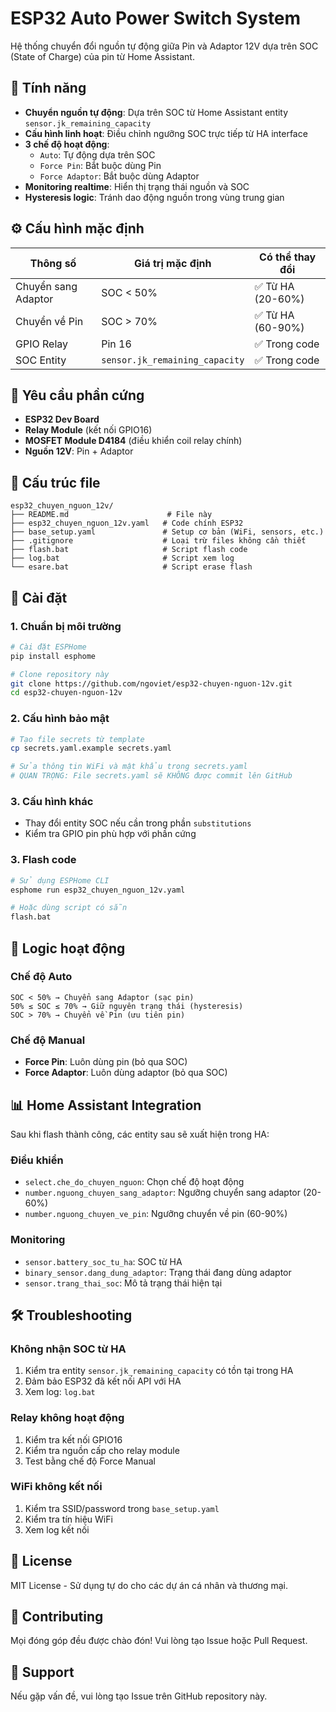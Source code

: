# ESP32 Auto Power Switch System

Hệ thống chuyển đổi nguồn tự động giữa Pin và Adaptor 12V dựa trên SOC (State of Charge) của pin từ Home Assistant.

## 🔋 Tính năng

- **Chuyển nguồn tự động**: Dựa trên SOC từ Home Assistant entity `sensor.jk_remaining_capacity`
- **Cấu hình linh hoạt**: Điều chỉnh ngưỡng SOC trực tiếp từ HA interface
- **3 chế độ hoạt động**: 
  - `Auto`: Tự động dựa trên SOC
  - `Force Pin`: Bắt buộc dùng Pin
  - `Force Adaptor`: Bắt buộc dùng Adaptor
- **Monitoring realtime**: Hiển thị trạng thái nguồn và SOC
- **Hysteresis logic**: Tránh dao động nguồn trong vùng trung gian

## ⚙️ Cấu hình mặc định

| Thông số | Giá trị mặc định | Có thể thay đổi |
|----------|------------------|-----------------|
| Chuyển sang Adaptor | SOC < 50% | ✅ Từ HA (20-60%) |
| Chuyển về Pin | SOC > 70% | ✅ Từ HA (60-90%) |
| GPIO Relay | Pin 16 | ✅ Trong code |
| SOC Entity | `sensor.jk_remaining_capacity` | ✅ Trong code |

## 📡 Yêu cầu phần cứng

- **ESP32 Dev Board**
- **Relay Module** (kết nối GPIO16)
- **MOSFET Module D4184** (điều khiển coil relay chính)
- **Nguồn 12V**: Pin + Adaptor

## 📁 Cấu trúc file

```
esp32_chuyen_nguon_12v/
├── README.md                      # File này
├── esp32_chuyen_nguon_12v.yaml   # Code chính ESP32
├── base_setup.yaml               # Setup cơ bản (WiFi, sensors, etc.)
├── .gitignore                    # Loại trừ files không cần thiết
├── flash.bat                     # Script flash code
├── log.bat                       # Script xem log
└── esare.bat                     # Script erase flash
```

## 🚀 Cài đặt

### 1. Chuẩn bị môi trường
```bash
# Cài đặt ESPHome
pip install esphome

# Clone repository này
git clone https://github.com/ngoviet/esp32-chuyen-nguon-12v.git
cd esp32-chuyen-nguon-12v
```

### 2. Cấu hình bảo mật
```bash
# Tạo file secrets từ template
cp secrets.yaml.example secrets.yaml

# Sửa thông tin WiFi và mật khẩu trong secrets.yaml
# QUAN TRỌNG: File secrets.yaml sẽ KHÔNG được commit lên GitHub
```

### 3. Cấu hình khác
- Thay đổi entity SOC nếu cần trong phần `substitutions`
- Kiểm tra GPIO pin phù hợp với phần cứng

### 3. Flash code
```bash
# Sử dụng ESPHome CLI
esphome run esp32_chuyen_nguon_12v.yaml

# Hoặc dùng script có sẵn
flash.bat
```

## 🔄 Logic hoạt động

### Chế độ Auto
```
SOC < 50% → Chuyển sang Adaptor (sạc pin)
50% ≤ SOC ≤ 70% → Giữ nguyên trạng thái (hysteresis)
SOC > 70% → Chuyển về Pin (ưu tiên pin)
```

### Chế độ Manual
- **Force Pin**: Luôn dùng pin (bỏ qua SOC)
- **Force Adaptor**: Luôn dùng adaptor (bỏ qua SOC)

## 📊 Home Assistant Integration

Sau khi flash thành công, các entity sau sẽ xuất hiện trong HA:

### Điều khiển
- `select.che_do_chuyen_nguon`: Chọn chế độ hoạt động
- `number.nguong_chuyen_sang_adaptor`: Ngưỡng chuyển sang adaptor (20-60%)
- `number.nguong_chuyen_ve_pin`: Ngưỡng chuyển về pin (60-90%)

### Monitoring
- `sensor.battery_soc_tu_ha`: SOC từ HA
- `binary_sensor.dang_dung_adaptor`: Trạng thái đang dùng adaptor
- `sensor.trang_thai_soc`: Mô tả trạng thái hiện tại

## 🛠️ Troubleshooting

### Không nhận SOC từ HA
1. Kiểm tra entity `sensor.jk_remaining_capacity` có tồn tại trong HA
2. Đảm bảo ESP32 đã kết nối API với HA
3. Xem log: `log.bat`

### Relay không hoạt động
1. Kiểm tra kết nối GPIO16
2. Kiểm tra nguồn cấp cho relay module
3. Test bằng chế độ Force Manual

### WiFi không kết nối
1. Kiểm tra SSID/password trong `base_setup.yaml`
2. Kiểm tra tín hiệu WiFi
3. Xem log kết nối

## 📝 License

MIT License - Sử dụng tự do cho các dự án cá nhân và thương mại.

## 🤝 Contributing

Mọi đóng góp đều được chào đón! Vui lòng tạo Issue hoặc Pull Request.

## 📧 Support

Nếu gặp vấn đề, vui lòng tạo Issue trên GitHub repository này.